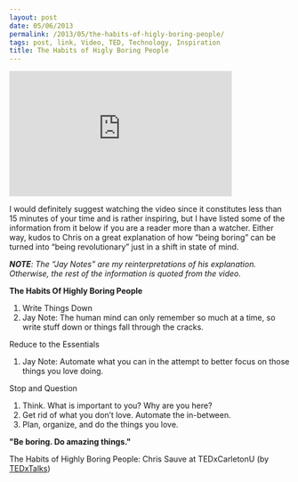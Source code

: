 ```yaml
---
layout: post
date: 05/06/2013
permalink: /2013/05/the-habits-of-higly-boring-people/
tags: post, link, Video, TED, Technology, Inspiration
title: The Habits of Higly Boring People
---
```


<iframe width="400" height="225" src="https://www.youtube.com/embed/3rbVQNTzCh8?feature=oembed" frameborder="0" allowfullscreen></iframe><br/>

<p><span>I would definitely suggest watching the video since it constitutes less than 15 minutes of your time and is rather inspiring, but I have listed some of the information from it below if you are a reader more than a watcher. Either way, kudos to Chris on a great explanation of how &#8220;being boring&#8221; can be turned into &#8220;being revolutionary&#8221; just in a shift in state of mind. </span></p>

<p><em><strong>NOTE</strong>: The &#8220;Jay Notes&#8221; are my reinterpretations of his explanation. Otherwise, the rest of the information is quoted from the video.</em></p>

<div>
<div><strong><span>The Habits Of Highly Boring People</span></strong></div>
<ol><li>Write Things Down</li>
<li>Jay Note: The human mind can only remember so much at a time, so write stuff down or things fall through the cracks.</li>
</ol>Reduce to the Essentials<ol><li>Jay Note: Automate what you can in the attempt to better focus on those things you love doing.</li>
</ol>Stop and Question<ol><li>Think. What is important to you? Why are you here?</li>
<li>Get rid of what you don&#8217;t love. Automate the in-between.</li>
<li>Plan, organize, and do the things you love.</li>
</ol></div>

<div><strong>"Be boring. Do amazing things."</strong></div>

<p>The Habits of Highly Boring People: Chris Sauve at TEDxCarletonU (by <a href="http://www.youtube.com/watch?v=3rbVQNTzCh8">TEDxTalks</a>)</p>